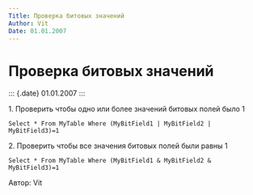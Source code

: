 ```yaml
---
Title: Проверка битовых значений
Author: Vit
Date: 01.01.2007
---
```



Проверка битовых значений
=========================

::: {.date}
01.01.2007
:::

1\. Проверить чтобы одно или более значений битовых полей было 1

    Select * From MyTable Where (MyBitField1 | MyBitField2 | MyBitField3)=1

2\. Проверить чтобы все значения битовых полей были равны 1

    Select * From MyTable Where (MyBitField1 & MyBitField2 & MyBitField3)=1

Автор: Vit
